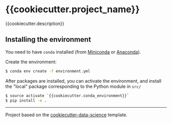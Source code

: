 # {{cookiecutter.project_name}}

{{cookiecutter.description}}

## Installing the environment

You need to have `conda` installed (from
[Miniconda](https://conda.io/miniconda.html) or
[Anaconda](https://www.anaconda.com/download)).

Create the environment:

```bash
$ conda env create -f environment.yml
```

After packages are installed, you can activate the environment, and install
the "local" package corresponding to the Python module in `src/`

```bash
$ source activate `{{cookiecutter.conda_environment}}`
$ pip install -e .
```

---

Project based on the [cookiecutter-data-science](https://drivendata.github.io/cookiecutter-data-science/) template.

